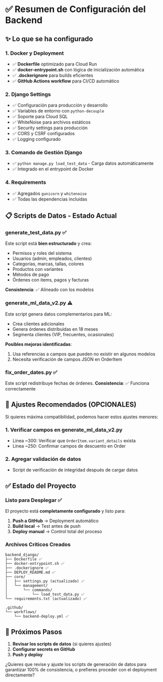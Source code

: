 # ✅ Resumen de Configuración del Backend

## ✨ Lo que se ha configurado

### 1. Docker y Deployment
- ✅ **Dockerfile** optimizado para Cloud Run
- ✅ **docker-entrypoint.sh** con lógica de inicialización automática
- ✅ **.dockerignore** para builds eficientes
- ✅ **GitHub Actions workflow** para CI/CD automático

### 2. Django Settings
- ✅ Configuración para producción y desarrollo
- ✅ Variables de entorno con `python-decouple`
- ✅ Soporte para Cloud SQL
- ✅ WhiteNoise para archivos estáticos
- ✅ Security settings para producción
- ✅ CORS y CSRF configurados
- ✅ Logging configurado

### 3. Comando de Gestión Django
- ✅ `python manage.py load_test_data` - Carga datos automáticamente
- ✅ Integrado en el entrypoint de Docker

### 4. Requirements
- ✅ Agregados `gunicorn` y `whitenoise`
- ✅ Todas las dependencias incluidas

## 📋 Scripts de Datos - Estado Actual

### generate_test_data.py ✅
Este script está **bien estructurado** y crea:
- Permisos y roles del sistema
- Usuarios (admin, empleados, clientes)
- Categorías, marcas, tallas, colores
- Productos con variantes
- Métodos de pago
- Órdenes con items, pagos y facturas

**Consistencia**: ✅ Alineado con los modelos

### generate_ml_data_v2.py ⚠️ 
Este script genera datos complementarios para ML:
- Crea clientes adicionales
- Genera órdenes distribuidas en 18 meses
- Segmenta clientes (VIP, frecuentes, ocasionales)

**Posibles mejoras identificadas**:
1. Usa referencias a campos que pueden no existir en algunos modelos
2. Necesita verificación de campos JSON en OrderItem

### fix_order_dates.py ✅
Este script redistribuye fechas de órdenes.
**Consistencia**: ✅ Funciona correctamente

## 🔧 Ajustes Recomendados (OPCIONALES)

Si quieres máxima compatibilidad, podemos hacer estos ajustes menores:

### 1. Verificar campos en generate_ml_data_v2.py
- Línea ~300: Verificar que `OrderItem.variant_details` exista
- Línea ~250: Confirmar campos de descuento en Order

### 2. Agregar validación de datos
- Script de verificación de integridad después de cargar datos

## ✅ Estado del Proyecto

### Listo para Desplegar ✅
El proyecto está **completamente configurado** y listo para:

1. **Push a GitHub** → Deployment automático
2. **Build local** → Test antes de push
3. **Deploy manual** → Control total del proceso

### Archivos Críticos Creados
```
backend_django/
├── Dockerfile ✅
├── docker-entrypoint.sh ✅
├── .dockerignore ✅
├── DEPLOY_README.md ✅
├── core/
│   ├── settings.py (actualizado) ✅
│   └── management/
│       └── commands/
│           └── load_test_data.py ✅
└── requirements.txt (actualizado) ✅

.github/
└── workflows/
    └── backend-deploy.yml ✅
```

## 🚀 Próximos Pasos

1. **Revisar los scripts de datos** (si quieres ajustes)
2. **Configurar secrets en GitHub**
3. **Push y deploy**

¿Quieres que revise y ajuste los scripts de generación de datos para garantizar 100% de consistencia, o prefieres proceder con el deployment directamente?
